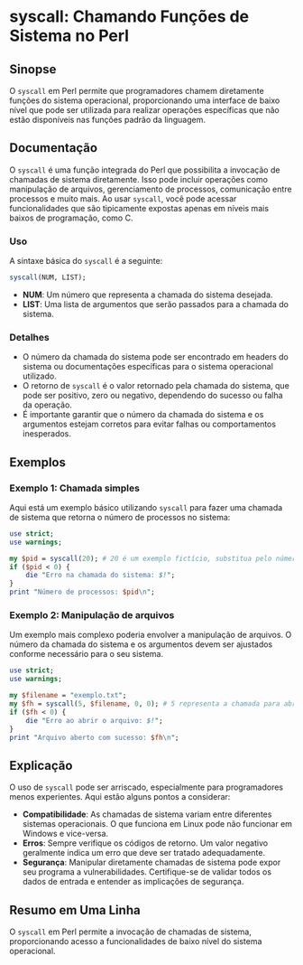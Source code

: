 <!--
Meta Description: # syscall: Chamando Funções de Sistema no Perl ## Sinopse O `syscall` em Perl permite que programadores chamem diretamente funções do sistema operacio...
Meta Keywords: sistema, syscall, que, chamada, pode
-->

# syscall: Chamando Funções de Sistema no Perl

## Sinopse
O `syscall` em Perl permite que programadores chamem diretamente funções do sistema operacional, proporcionando uma interface de baixo nível que pode ser utilizada para realizar operações específicas que não estão disponíveis nas funções padrão da linguagem.

## Documentação
O `syscall` é uma função integrada do Perl que possibilita a invocação de chamadas de sistema diretamente. Isso pode incluir operações como manipulação de arquivos, gerenciamento de processos, comunicação entre processos e muito mais. Ao usar `syscall`, você pode acessar funcionalidades que são tipicamente expostas apenas em níveis mais baixos de programação, como C.

### Uso
A sintaxe básica do `syscall` é a seguinte:

```perl
syscall(NUM, LIST);
```

- **NUM**: Um número que representa a chamada do sistema desejada.
- **LIST**: Uma lista de argumentos que serão passados para a chamada do sistema.

### Detalhes
- O número da chamada do sistema pode ser encontrado em headers do sistema ou documentações específicas para o sistema operacional utilizado.
- O retorno de `syscall` é o valor retornado pela chamada do sistema, que pode ser positivo, zero ou negativo, dependendo do sucesso ou falha da operação.
- É importante garantir que o número da chamada do sistema e os argumentos estejam corretos para evitar falhas ou comportamentos inesperados.

## Exemplos
### Exemplo 1: Chamada simples
Aqui está um exemplo básico utilizando `syscall` para fazer uma chamada de sistema que retorna o número de processos no sistema:

```perl
use strict;
use warnings;

my $pid = syscall(20); # 20 é um exemplo fictício, substitua pelo número real
if ($pid < 0) {
    die "Erro na chamada do sistema: $!";
}
print "Número de processos: $pid\n";
```

### Exemplo 2: Manipulação de arquivos
Um exemplo mais complexo poderia envolver a manipulação de arquivos. O número da chamada do sistema e os argumentos devem ser ajustados conforme necessário para o seu sistema.

```perl
use strict;
use warnings;

my $filename = "exemplo.txt";
my $fh = syscall(5, $filename, 0, 0); # 5 representa a chamada para abrir arquivos
if ($fh < 0) {
    die "Erro ao abrir o arquivo: $!";
}
print "Arquivo aberto com sucesso: $fh\n";
```

## Explicação
O uso de `syscall` pode ser arriscado, especialmente para programadores menos experientes. Aqui estão alguns pontos a considerar:

- **Compatibilidade**: As chamadas de sistema variam entre diferentes sistemas operacionais. O que funciona em Linux pode não funcionar em Windows e vice-versa.
- **Erros**: Sempre verifique os códigos de retorno. Um valor negativo geralmente indica um erro que deve ser tratado adequadamente.
- **Segurança**: Manipular diretamente chamadas de sistema pode expor seu programa a vulnerabilidades. Certifique-se de validar todos os dados de entrada e entender as implicações de segurança.

## Resumo em Uma Linha
O `syscall` em Perl permite a invocação de chamadas de sistema, proporcionando acesso a funcionalidades de baixo nível do sistema operacional.
